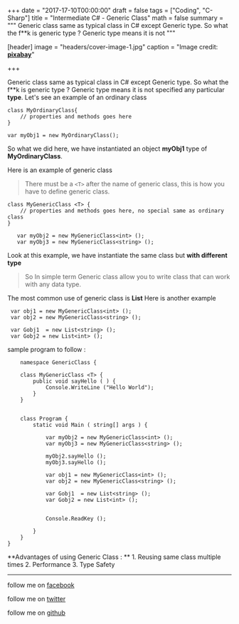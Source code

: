 +++
date = "2017-17-10T00:00:00"
draft = false
tags = ["Coding", "C-Sharp"]
title = "Intermediate C# - Generic Class"
math = false
summary = """
Generic class same as typical class in C# except Generic type. So what the f**k is generic type ? Generic type means it is not
"""

[header]
image = "headers/cover-image-1.jpg"
caption = "Image credit: [**pixabay**](https://pixabay.com/en/hacker-internet-technology-1569744/)"

+++

Generic class same as typical class in C# except Generic type. So what the f**k is generic type ? Generic type means it is not specified any particular **type**. 
Let's see an example of an ordinary class 

    class MyOrdinaryClass{
	    // properties and methods goes here
    }
	   
    var myObj1 = new MyOrdinaryClass();
So what we did here, we have instantiated an object **myObj1** type of **MyOrdinaryClass**. 

Here is an example of generic class 

> There must be a `<T>` after the name of generic class, this is how you have to define generic class. 

    class MyGenericClass <T> {
	    // properties and methods goes here, no special same as ordinary class 
    }
    
       var myObj2 = new MyGenericClass<int> ();
       var myObj3 = new MyGenericClass<string> ();
   
Look at this example, we have instantiate the same class but **with different type** 

> So In simple term Generic class allow you to write class that can work
> with any data type.

The most common use of generic class is **List** 
Here is another example 

     var obj1 = new MyGenericClass<int> ();
     var obj2 = new MyGenericClass<string> ();

     var Gobj1  = new List<string> ();
     var Gobj2 = new List<int> ();
   sample program to follow : 
   

        namespace GenericClass {
    
        class MyGenericClass <T> {
            public void sayHello ( ) {
                Console.WriteLine ("Hello World");
            }
        }
    
    
        class Program {
            static void Main ( string[] args ) {
    
                var myObj2 = new MyGenericClass<int> ();
                var myObj3 = new MyGenericClass<string> ();
    
                myObj2.sayHello ();
                myObj3.sayHello ();
    
                var obj1 = new MyGenericClass<int> ();
                var obj2 = new MyGenericClass<string> ();
    
                var Gobj1  = new List<string> ();
                var Gobj2 = new List<int> ();
    
    
                Console.ReadKey ();
    
            }
        }
    }






**Advantages of using Generic Class : **
		1. Reusing same class multiple times 
		2. Performance 
		3. Type Safety 


----------


follow me on [facebook](https://www.facebook.com/shohan4556) 

follow me on [twitter](https://www.twitter.com/shohan4556)
 
follow me on [github](https://www.github.com/shohan4556) 